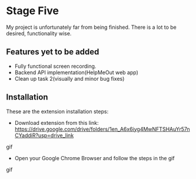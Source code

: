 
# Stage Five

My project is unfortunately far from being finished.
There is a lot to be desired, functionality wise.



## Features yet to be added

- Fully functional screen recording.
- Backend API implementation(HelpMeOut web app)
- Clean up task 2(visually and minor bug fixes)


## Installation

These are the extension installation steps:

- Download extension from this link: https://drive.google.com/drive/folders/1en_A6x6iyg4MwNFTSHAuYr57nCYaddiR?usp=drive_link


gif

- Open your Google Chrome Browser and follow the steps in the gif

gif
    